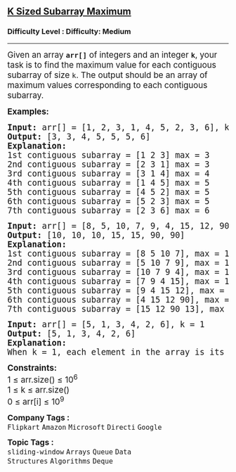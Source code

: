 <h2><a href="https://www.geeksforgeeks.org/problems/maximum-of-all-subarrays-of-size-k3101/1?page=2&difficulty=Medium&sortBy=submissions">K Sized Subarray Maximum</a></h2><h3>Difficulty Level : Difficulty: Medium</h3><hr><div class="problems_problem_content__Xm_eO"><p><span style="font-size: 14pt;">Given an array <strong><code>arr[]</code></strong> of integers and an integer <strong><code>k</code></strong>, your task is to find the maximum value for each contiguous subarray of size <code>k</code>. The output should be an array of maximum values corresponding to each contiguous subarray.</span></p>
<p><span style="font-size: 14pt;"><strong>Examples:</strong></span></p>
<pre><span style="font-size: 14pt;"><strong>Input: </strong>arr[] = [1, 2, 3, 1, 4, 5, 2, 3, 6], k = 3
<strong>Output: </strong>[3, 3, 4, 5, 5, 5, 6] 
<strong>Explanation: </strong>
1st contiguous subarray = [1 2 3] max = 3
2nd contiguous subarray = [2 3 1] max = 3
3rd contiguous subarray = [3 1 4] max = 4
4th contiguous subarray = [1 4 5] max = 5
5th contiguous subarray = [4 5 2] max = 5
6th contiguous subarray = [5 2 3] max = 5
7th contiguous subarray = [2 3 6] max = 6<br></span></pre>
<pre><span style="font-size: 14pt;"><strong>Input: </strong>arr[] = [8, 5, 10, 7, 9, 4, 15, 12, 90, 13], k = 4
<strong>Output: </strong>[10, 10, 10, 15, 15, 90, 90]
<strong>Explanation: 
</strong>1st contiguous subarray = [8 5 10 7], max = 10
2nd contiguous subarray = [5 10 7 9], max = 10
3rd contiguous subarray = [10 7 9 4], max = 10
4th contiguous subarray = [7 9 4 15], max = 15
5th contiguous subarray = [9 4 15 12], max = 15
6th contiguous subarray = [4 15 12 90], max = 90
7th contiguous subarray = [15 12 90 13], max = 90</span></pre>
<pre><span style="font-size: 14pt;"><strong>Input: </strong>arr[] = [5, 1, 3, 4, 2, 6], k = 1
<strong>Output: </strong>[5, 1, 3, 4, 2, 6]
<strong>Explanation: 
</strong>When k = 1, each element in the array is its own subarray, so the output is simply the same array
</span></pre>
<p><span style="font-size: 14pt;"><strong>Constraints:</strong><br>1 ≤ arr.size() ≤ 10<sup>6</sup><br>1 ≤ k ≤ arr.size()<br>0 ≤ arr[i] ≤ 10<sup>9</sup></span></p></div><p><span style=font-size:18px><strong>Company Tags : </strong><br><code>Flipkart</code>&nbsp;<code>Amazon</code>&nbsp;<code>Microsoft</code>&nbsp;<code>Directi</code>&nbsp;<code>Google</code>&nbsp;<br><p><span style=font-size:18px><strong>Topic Tags : </strong><br><code>sliding-window</code>&nbsp;<code>Arrays</code>&nbsp;<code>Queue</code>&nbsp;<code>Data Structures</code>&nbsp;<code>Algorithms</code>&nbsp;<code>Deque</code>&nbsp;